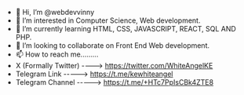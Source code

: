 - 👋 Hi, I’m @webdevvinny
- 👀 I’m interested in Computer Science, Web development.
- 🌱 I’m currently learning HTML, CSS, JAVASCRIPT, REACT, SQL AND PHP. 
- 💞️ I’m looking to collaborate on Front End Web development.
- 📫 How to reach me.........
- X (Formally Twitter) ----> https://twitter.com/WhiteAngelKE
- Telegram Link -----> https://t.me/kewhiteangel
- Telegram Channel -----> https://t.me/+HTc7PpIsCBk4ZTE8

<!---
webdevvinny/webdevvinny is a ✨ special ✨ repository because its `README.md` (this file) appears on your GitHub profile.
You can click the Preview link to take a look at your changes.
--->
